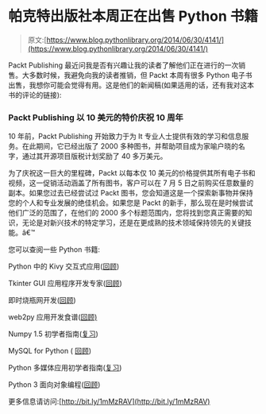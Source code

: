 # 帕克特出版社本周正在出售 Python 书籍

> 原文:[https://www.blog.pythonlibrary.org/2014/06/30/4141/](https://www.blog.pythonlibrary.org/2014/06/30/4141/)

Packt Publishing 最近问我是否有兴趣让我的读者了解他们正在进行的一次销售。大多数时候，我避免向我的读者推销，但 Packt 本周有很多 Python 电子书出售，我想你可能会觉得有用。这是他们的新闻稿(如果适用的话，还有我对这本书的评论的链接):

### Packt Publishing 以 10 美元的特价庆祝 10 周年

10 年前，Packt Publishing 开始致力于为 It 专业人士提供有效的学习和信息服务。在此期间，它已经出版了 2000 多种图书，并帮助项目成为家喻户晓的名字，通过其开源项目版税计划奖励了 40 多万美元。

为了庆祝这一巨大的里程碑，Packt 以每本仅 10 美元的价格提供其所有电子书和视频，这一促销活动涵盖了所有图书，客户可以在 7 月 5 日之前购买任意数量的副本。如果您过去已经尝试过 Packt 图书，您会知道这是一个探索新事物并保持您的个人和专业发展的绝佳机会。如果您是 Packt 的新手，那么现在是时候尝试他们广泛的范围了，在他们的 2000 多个标题范围内，您将找到您真正需要的知识，无论是对新兴技术的特定学习，还是在更成熟的技术领域保持领先的关键技能。â€™

您可以查阅一些 Python 书籍:

Python 中的 Kivy 交互式应用([回顾](https://www.blog.pythonlibrary.org/2013/12/17/ebook-review-kivy-interactive-applications-python/))

Tkinter GUI 应用程序开发专家([回顾](https://www.blog.pythonlibrary.org/2013/11/11/book-review-tkinter-gui-application-development-hotshot/))

即时烧瓶网开发([回顾](https://www.blog.pythonlibrary.org/2013/11/08/ebook-review-instant-flask-web-development/))

web2py 应用开发食谱([回顾)](https://www.blog.pythonlibrary.org/2012/05/25/book-review-web2py-application-development-cookbook/)

Numpy 1.5 初学者指南([复习](https://www.blog.pythonlibrary.org/2011/12/15/book-review-numpy-1-5-beginners-guide/))

MySQL for Python ( [回顾](https://www.blog.pythonlibrary.org/2010/12/09/mini-book-review-mysql-for-python/))

Python 多媒体应用初学者指南([复习](https://www.blog.pythonlibrary.org/2010/10/06/book-review-python-multimedia-application-beginners-guide/))

Python 3 面向对象编程([回顾](https://www.blog.pythonlibrary.org/2010/08/22/book-review-python-3-object-oriented-programming/))

更多信息请访问:[http://bit.ly/1mMzRAV](http://bit.ly/1mMzRAV)